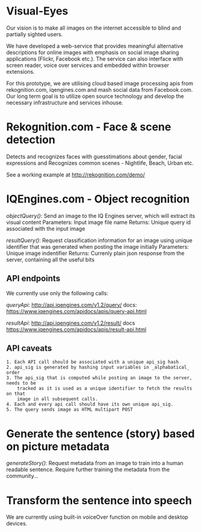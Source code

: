 # Visual-Eyes

Our vision is to make all images on the internet accessible to blind and partially sighted users. 

We have developed a web-service that provides meaningful alternative descriptions for online images with emphasis on social image sharing applications (Flickr, Facebook etc.). The service can also interface with screen reader, voice over services and embedded within browser extensions. 

For this prototype, we are utilising cloud based image processing apis from rekognition.com, iqengines.com and mash social data from Facebook.com. Our long term goal is to utilize open source technology and develop the necessary infrastructure and services inhouse. 

# Rekognition.com  - Face & scene detection
Detects and recognizes faces with guesstimations about gender, facial expressions and 
Recognizes common scenes - Nightlife, Beach, Urban etc.

See a working example at http://rekognition.com/demo/

# IQEngines.com - Object recognition

*objectQuery()*: 	Send an image to the IQ Engines server, which will extract
				its visual content
Parameters: Input image file name
Returns: Unique query id associated with the input image

*resultQuery()*: Request classification information for an image using unique identifier
				 that was generated when posting the image initially
Parameters: Unique image indentifier
Returns: Currenly plain json response from the server, containing all the useful bits

## API endpoints
We currently use only the following calls:

*queryApi*: http://api.iqengines.com/v1.2/query/
docs: https://www.iqengines.com/apidocs/apis/query-api.html

*resultApi*:  http://api.iqengines.com/v1.2/result/
docs https://www.iqengines.com/apidocs/apis/result-api.html

## API caveats
	1. Each API call should be associated with a unique api_sig hash
    2. api_sig is generated by hashing input variables in _alphabatical_ order
    3. The api_sig that is computed while posting an image to the server, needs to be
    	tracked as it is used as a unique identifier to fetch the results on that
    	image in all subsequent calls.
    4. Each and every api call should have its own unique api_sig.
    5. The query sends image as HTML multipart POST



# Generate the sentence (story) based on picture metadata

*generateStory()*: Request metadata from an image to train into a human readable sentence. Require further training the metadata from the community...  


# Transform the sentence into speech
  
 We are currently using built-in voiceOver function on mobile and desktop devices.


